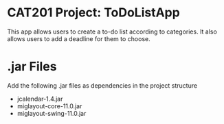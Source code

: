 # CAT201 Project: ToDoListApp

This app allows users to create a to-do list according to categories. It also allows users to add a deadline for them to choose.

# .jar Files

Add the following .jar files as dependencies in the project structure
- jcalendar-1.4.jar
- miglayout-core-11.0.jar
- miglayout-swing-11.0.jar
